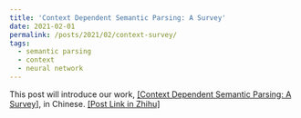 ```yaml
---
title: 'Context Dependent Semantic Parsing: A Survey'
date: 2021-02-01
permalink: /posts/2021/02/context-survey/
tags:
  - semantic parsing
  - context
  - neural network
---
```


This post will introduce our work, [[Context Dependent Semantic Parsing: A Survey]](https://arxiv.org/abs/2011.00797), in Chinese. [[Post Link in Zhihu]](https://zhuanlan.zhihu.com/p/349936394)
